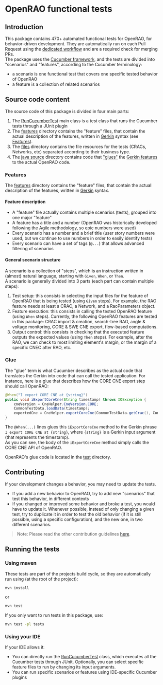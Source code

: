 # OpenRAO functional tests

## Introduction
This package contains 470+ automated functional tests for OpenRAO, for behavior-driven development. 
They are automatically run on each Pull Request using the [dedicated workflow](../.github/workflows/run_cucumber_tests.yml) 
and are a required check for merging PRs.  
The package uses the [Cucumber framework](https://cucumber.io/), 
and the tests are divided into "scenarios" and "features", according to the Cucumber terminology:
- a scenario is one functional test that covers one specific tested behavior of OpenRAO
- a feature is a collection of related scenarios

## Source code content
The source code of this package is divided in four main parts:
1. The [RunCucumberTest](src/test/java/com/powsybl/openrao/tests/RunCucumberTest.java) main class is a test class that 
   runs the Cucumber tests through a JUnit plugin
2. The [features](src/test/resources/features) directory contains the "feature" files, that contain the actual description 
   of the features, written in [Gerkin](https://cucumber.io/docs/gherkin/) syntax (see [Features](#features)).
3. The [files](src/test/resources/files) directory contains the file resources for the tests (CRACs, Networks, etc) 
   separated according to their business type.
4. The [java source](src/test/java/com/powsybl/openrao/tests) directory contains code that ["glues"](#glue)
   the [Gerkin features](#features) to the actual OpenRAO code.

### Features
The [features](src/test/resources/features) directory contains the "feature" files, that contain the actual description
of the features, written in [Gerkin](https://cucumber.io/docs/gherkin/) syntax.

#### Feature description
- A "feature" file actually contains multiple scenarios (tests), grouped into one major "feature"
- A feature has a title and a number (OpenRAO was historically developed following the Agile methodology, so epic numbers were used)
- Every scenario has a number and a brief title (user story numbers were used, but we continue to use numbers in order to easily identify tests)
- Every scenario can have a set of tags (`@...`) that allows advanced filtering of scenarios

#### General scenario structure
A scenario is a collection of "steps", which is an instruction written in (almost) natural language, starting with `Given`,
`When`, or `Then`.  
A scenario is generally divided into 3 parts (each part can contain multiple steps):
1. Test setup: this consists in selecting the input files for the feature of OpenRAO that is being tested (using `Given` steps). 
   For example, the RAO feature needs at least a CRAC, a Network, and a RaoParameters object.
2. Feature execution: this consists in calling the tested OpenRAO feature (using `When` steps). Currently, the following 
   OpenRAO features are tested in this package: CRAC import & creation, search-tree RAO, angle & voltage monitoring, 
   CORE & SWE CNE export, flow-based computations.
3. Output control: this consists in checking that the executed feature outputs the expected values (using `Then` steps). 
   For example, after the RAO, we can check to most limiting element's margin, or the margin of a specific CNEC after RAO, etc. 

### Glue
The "glue" term is what Cucumber describes as the actual code that translates the Gerkin into code that can call the 
tested application. For instance, here is a glue that describes how the CORE CNE export step should call OpenRAO:
```java
@When("I export CORE CNE at {string}")
public void iExportCoreCne(String timestamp) throws IOException {
    cneVersion = CneHelper.CneVersion.CORE;
    CommonTestData.loadData(timestamp);
    exportedCne = CneHelper.exportCoreCne(CommonTestData.getCrac(), CommonTestData.getCracCreationContext(), CommonTestData.getNetwork(), CommonTestData.getRaoResult(), CommonTestData.getRaoParameters());
}
```
The `@When(...)` lines glues this `iExportCoreCne` method to the Gerkin phrase `I export CORE CNE at {string}`, 
where `{string}` is a Gerkin input argument (that represents the timestamp).  
As you can see, the body of the `iExportCoreCne` method simply calls the CORE CNE API of OpenRAO.  

OpenRAO's glue code is located in the [test](src/test/java/com/powsybl/openrao/tests) directory.

## Contributing
If your development changes a behavior, you may need to update the tests.  
- If you add a new behavior to OpenRAO, try to add new "scenarios" that test this behavior, in different contexts
- If you changed or improved some behavior and broke a test, you would have to update it. Whenever possible, instead of only 
  changing a given test, try to duplicate it in order to test the old behavior (if it is still possible, using a 
  specific configuration), and the new one, in two different scenarios.

> Note: Please read the other contribution guidelines [here](../CONTRIBUTING.md).

## Running the tests

### Using maven
These tests are part of the projects build cycle, so they are automatically run using (at the root of the project):
```bash
mvn install
```
or 
```bash
mvn test
```

If you only want to run tests in this package, use:
```bash
mvn test -pl tests
```

### Using your IDE
If your IDE allows it:
- You can directly run the [RunCucumberTest](src/test/java/com/powsybl/openrao/tests/RunCucumberTest.java) class, 
  which executes all the Cucumber tests through JUnit. Optionally, you can select specific feature files to run by 
  changing its input arguments.
- You can run specific scenarios or features using IDE-specific Cucumber plugins
